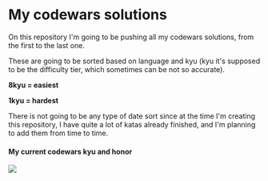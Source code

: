 # My codewars solutions

On this repository I'm going to be pushing all my codewars solutions, from the first to the last one.

These are going to be sorted based on language and kyu (kyu it's supposed to be the difficulty tier, which sometimes can be not so accurate).

**8kyu = easiest**

**1kyu = hardest**

There is not going to be any type of date sort since at the time I'm creating this repository, I have quite a lot of katas already finished, and I'm planning to add them from time to time.

#### My current codewars kyu and honor

<img src="https://www.codewars.com/users/ToniFeliu/badges/large">
